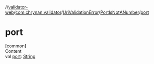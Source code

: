 //[validator-web](../../../../index.md)/[com.chrynan.validator](../../index.md)/[UriValidationError](../index.md)/[PortIsNotANumber](index.md)/[port](port.md)



# port  
[common]  
Content  
val [port](port.md): [String](https://kotlinlang.org/api/latest/jvm/stdlib/kotlin/-string/index.html)  



